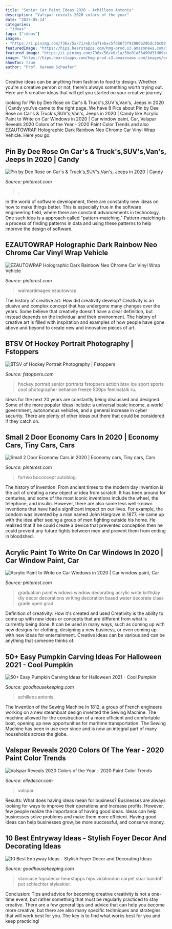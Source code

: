 ```yaml
---
title: "Senior Car Paint Ideas 2020 - Achilleos Antonis"
description: "Valspar reveals 2020 colors of the year"
date: "2023-05-14"
categories:
- "ideas"
tags: ["ideas"]
images:
- "https://i.pinimg.com/736x/5a/71/eb/5a71ebac5fd86f3f92080b29bdc30c08.jpg"
featuredImage: "https://hips.hearstapps.com/hmg-prod.s3.amazonaws.com/images/pumpkin-carving-ideas-peekaboo-wdy-1593457450.jpg?crop=1xw:1xh;center,top&amp;resize=480:*"
featured_image: "https://i.pinimg.com/736x/50/e0/1a/50e01a56490d31d89a64dad072df9ead.jpg"
image: "https://hips.hearstapps.com/hmg-prod.s3.amazonaws.com/images/entryway-foyer-ideas-antique-finds-1578956933.jpg?crop=0.753xw:1.00xh;0,0&amp;resize=640:*"
ShowToc: true
author: "Prof. Kareem Schaefer"
---
```



Creative ideas can be anything from fashion to food to design. Whether you're a creative person or not, there's always something worth trying out. Here are 5 creative ideas that will get you started on your creative journey.

	

		
looking for Pin by Dee Rose on Car&#039;s &amp; Truck&#039;s,SUV&#039;s,Van&#039;s, Jeeps in 2020 | Candy you've came to the right page. We have 8 Pics about Pin by Dee Rose on Car&#039;s &amp; Truck&#039;s,SUV&#039;s,Van&#039;s, Jeeps in 2020 | Candy like Acrylic Paint to Write on Car Windows in 2020 | Car window paint, Car, Valspar Reveals 2020 Colors of the Year - 2020 Paint Color Trends and also EZAUTOWRAP Holographic Dark Rainbow Neo Chrome Car Vinyl Wrap Vehicle. Here you go:
		
    
## Pin By Dee Rose On Car&#039;s &amp; Truck&#039;s,SUV&#039;s,Van&#039;s, Jeeps In 2020 | Candy

<img loading=lazy src="https://i.pinimg.com/originals/ff/52/64/ff5264883a718b5727848c3f34c4bbad.jpg" onerror="this.onerror=null;this.src='https://tse1.mm.bing.net/th?id=OIP.cRqQtVfdxA0TTm7xdZRcKwHaHa&amp;pid=15.1';" alt="Pin by Dee Rose on Car&#039;s &amp; Truck&#039;s,SUV&#039;s,Van&#039;s, Jeeps in 2020 | Candy">

_Source: pinterest.com_

>. 

	

In the world of software development, there are constantly new ideas on how to make things better. This is especially true in the software engineering field, where there are constant advancements in technology. One such idea is a approach called "pattern-matching." Pattern-matching is a process of finding patterns in data and using these patterns to help improve the design of software.

    
## EZAUTOWRAP Holographic Dark Rainbow Neo Chrome Car Vinyl Wrap Vehicle

<img loading=lazy src="https://i.pinimg.com/736x/5a/71/eb/5a71ebac5fd86f3f92080b29bdc30c08.jpg" onerror="this.onerror=null;this.src='https://tse2.mm.bing.net/th?id=OIP.CQELYR746YRPMae2WYiFuwHaHa&amp;pid=15.1';" alt="EZAUTOWRAP Holographic Dark Rainbow Neo Chrome Car Vinyl Wrap Vehicle">

_Source: pinterest.com_

>walmartimages ezautowrap. 

	

The history of creative art: How did creativity develop?
Creativity is an elusive and complex concept that has undergone many changes over the years. Some believe that creativity doesn't have a clear definition, but instead depends on the individual and their environment. The history of creative art is filled with inspiration and examples of how people have gone above and beyond to create new and innovative pieces of art.

    
## BTSV Of Hockey Portrait Photography | Fstoppers

<img loading=lazy src="https://cdn.fstoppers.com/wp-content/uploads/2012/08/pck04.jpeg" onerror="this.onerror=null;this.src='https://tse2.mm.bing.net/th?id=OIP.zB0ra5ayrrHYcXlkz8el1AHaLR&amp;pid=15.1';" alt="BTSV of Hockey Portrait Photography | Fstoppers">

_Source: fstoppers.com_

>hockey portrait senior portraits fstoppers action btsv ice sport sports cool photographer behance freeze 500px feminatalk ru. 

	

Ideas for the next 20 years are constantly being discussed and designed. Some of the more popular ideas include: a universal basic income, a world government, autonomous vehicles, and a general increase in cyber security. There are plenty of other ideas out there that could be considered if they catch on.

    
## Small 2 Door Economy Cars In 2020 | Economy Cars, Tiny Cars, Cars

<img loading=lazy src="https://i.pinimg.com/736x/1d/5a/60/1d5a6005fed4637f6b3176a0293d4256.jpg" onerror="this.onerror=null;this.src='https://tse1.mm.bing.net/th?id=OIP.pcsR8QiEAhh3RmGervcLywHaEK&amp;pid=15.1';" alt="Small 2 Door Economy Cars in 2020 | Economy cars, Tiny cars, Cars">

_Source: pinterest.com_

>fortwo boconcept autoblog. 

	

The history of invention: From ancient times to the modern day
Invention is the act of creating a new object or idea from scratch. It has been around for centuries, and some of the most iconic inventions include the wheel, the telephone, and insulin. However, there are also some less well-known inventions that have had a significant impact on our lives. For example, the condom was invented by a man named John Hargrave in 1877. He came up with the idea after seeing a group of men fighting outside his home. He realized that if he could create a device that prevented conception then he could prevent any future fights between men and prevent them from ending in bloodshed.

    
## Acrylic Paint To Write On Car Windows In 2020 | Car Window Paint, Car

<img loading=lazy src="https://i.pinimg.com/736x/50/e0/1a/50e01a56490d31d89a64dad072df9ead.jpg" onerror="this.onerror=null;this.src='https://tse1.mm.bing.net/th?id=OIP.aOBUMWSqAhcQF2fObtgBZgHaLH&amp;pid=15.1';" alt="Acrylic Paint to Write on Car Windows in 2020 | Car window paint, Car">

_Source: pinterest.com_

>graduation paint windows window decorating acrylic write birthday diy decor decorations writing decoration based water decorate class grade open grad. 

	

Definition of creativity: How it's created and used
Creativity is the ability to come up with new ideas or concepts that are different from what is currently being done. It can be used in many ways, such as coming up with new designs for clothing, designing a new business, or even coming up with new ideas for entertainment. Creative ideas can be various and can be anything that someone thinks of.

    
## 50+ Easy Pumpkin Carving Ideas For Halloween 2021 - Cool Pumpkin

<img loading=lazy src="https://hips.hearstapps.com/hmg-prod.s3.amazonaws.com/images/pumpkin-carving-ideas-peekaboo-wdy-1593457450.jpg?crop=1xw:1xh;center,top&amp;resize=480:*" onerror="this.onerror=null;this.src='https://tse2.mm.bing.net/th?id=OIP.GOX7ePaWji0DBgqAfIXqEwHaLH&amp;pid=15.1';" alt="50+ Easy Pumpkin Carving Ideas for Halloween 2021 - Cool Pumpkin">

_Source: goodhousekeeping.com_

>achilleos antonis. 

	

The Invention of the Sewing Machine
In 1812, a group of French engineers working on a new steamboat design invented the Sewing Machine. The machine allowed for the construction of a more efficient and comfortable boat, opening up new opportunities for maritime transportation. The Sewing Machine has been in use ever since and is now an integral part of many households across the globe.

    
## Valspar Reveals 2020 Colors Of The Year - 2020 Paint Color Trends

<img loading=lazy src="https://hips.hearstapps.com/hmg-prod.s3.amazonaws.com/images/val107-19-valspar-2020-coty-winter-calm-home-013-rgb-1570201241.jpg?crop=1xw:1xh;center,top&amp;resize=480:*" onerror="this.onerror=null;this.src='https://tse4.mm.bing.net/th?id=OIP.FcUUtGo7bjbY_XiajSLQfAHaLH&amp;pid=15.1';" alt="Valspar Reveals 2020 Colors of the Year - 2020 Paint Color Trends">

_Source: elledecor.com_

>valspar. 

	

Results: What does having ideas mean for business?
Businesses are always looking for ways to improve their operations and increase profits. However, few people realize the importance of having good ideas. Ideas can help businesses solve problems and make them more efficient. Having good ideas can help businesses grow, be more successful, and conserve money.

    
## 10 Best Entryway Ideas - Stylish Foyer Decor And Decorating Ideas

<img loading=lazy src="https://hips.hearstapps.com/hmg-prod.s3.amazonaws.com/images/entryway-foyer-ideas-antique-finds-1578956933.jpg?crop=0.753xw:1.00xh;0,0&amp;resize=640:*" onerror="this.onerror=null;this.src='https://tse1.mm.bing.net/th?id=OIP.s5G17XghsWHJ06Amp8UbfAHaHX&amp;pid=15.1';" alt="10 Best Entryway Ideas - Stylish Foyer Decor and Decorating Ideas">

_Source: goodhousekeeping.com_

>staircase topsdecor hearstapps hips vidalondon carpet sbar handoff put schlechter styleskier. 

	

Conclusion: Tips and advice for becoming creative
creativity is not a one-time event, but rather something that must be regularly practiced to stay creative. There are a few general tips and advice that can help you become more creative, but there are also many specific techniques and strategies that will work best for you. The key is to find what works best for you and keep practicing!

